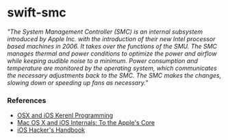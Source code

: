 swift-smc
=========

_"The System Management Controller (SMC) is an internal subsystem introduced by
Apple Inc. with the introduction of their new Intel processor based machines
in 2006. It takes over the functions of the SMU. The SMC manages thermal and
power conditions to optimize the power and airflow while keeping audible noise
to a minimum. Power consumption and temperature are monitored by the operating
system, which communicates the necessary adjustments back to the SMC. The SMC
makes the changes, slowing down or speeding up fans as necessary."_

### References

- [OSX and iOS Kerenl Programming](http://www.apress.com/9781430235361-4892)
- [Mac OS X and iOS Internals: To the Apple's Core](http://ca.wiley.com/WileyCDA/WileyTitle/productCd-1118057651.html)
- [iOS Hacker's Handbook](http://ca.wiley.com/WileyCDA/WileyTitle/productCd-1118204123.html)

